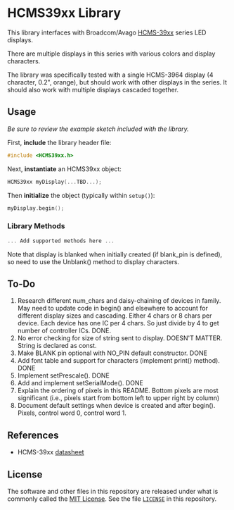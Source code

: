 # HCMS39xx Library

This library interfaces with Broadcom/Avago [HCMS-39xx][2] series LED displays.

There are multiple displays in this series with various colors and display characters.

The library was specifically tested with a single HCMS-3964 display (4 character, 0.2", orange), but should work with other displays in the series. It should also work with multiple displays cascaded together.

## Usage

_Be sure to review the example sketch included with the library._

First, **include** the library header file:

```cpp
#include <HCMS39xx.h>
```

Next, **instantiate** an HCMS39xx object:

```cpp
HCMS39xx myDisplay(...TBD...);
```

Then **initialize** the object (typically within `setup()`):

```cpp
myDisplay.begin();
```

### Library Methods

```cpp
... Add supported methods here ...
```

Note that display is blanked when initially created (if blank_pin is defined), so need to use the Unblank() method to display characters.

## To-Do

1. Research different num_chars and daisy-chaining of devices in family. May need to update code in begin() and elsewhere to account for different display sizes and cascading. Either 4 chars or 8 chars per device. Each device has one IC per 4 chars. So just divide by 4 to get number of controller ICs. DONE.
2. No error checking for size of string sent to display. DOESN'T MATTER. String is declared as const. 
3. Make BLANK pin optional with NO_PIN default constructor. DONE
4. Add font table and support for characters (implement print() method). DONE
5. Implement setPrescale(). DONE
6. Add and implement setSerialMode(). DONE 
7. Explain the ordering of pixels in this README. Bottom pixels are most significant (i.e., pixels start from bottom left to upper right by column)
8. Document default settings when device is created and after begin(). Pixels, control word 0, control word 1. 

## References

+ HCMS-39xx [datasheet][1]

## License

The software and other files in this repository are released under what is commonly called the [MIT License][100]. See the file [`LICENSE`][101] in this repository.

[1]:https://docs.broadcom.com/docs/AV02-0868EN
[2]:https://www.broadcom.com/products/leds-and-displays/smart-alphanumeric-displays/serial-interface/hcms-3964
[100]: https://choosealicense.com/licenses/mit/
[101]: ./LICENSE
[200]: https://github.com/Andy4495/HCMS39xx
